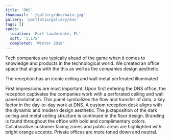 ```yaml
---
title: 'DNS'
thumbnail: './gallery/dns/main.jpg'
gallery: 'portfolio/gallery/dns'
tags: []
specs:
  location: 'Fort Lauderdale, FL'
  sqft: '1,175'
  completed: 'Winter 2018'
---
```


Tech companies are typically ahead of the game when it comes to knowledge and products in the technological world. We created an office space that aligns with the this as well as the companies design aesthetic. 

The reception has an iconic ceiling and wall metal perferated illuminated 

First impressions are most important. Upon first entering the DNS office, the reception captivates the companies work with a perforated ceiling and wall panel installation. This panel symbolizes the flow and transfer of data, a key factor in the day-to-day work at DNS. A custom reception desk aligns with the dynamic and modern design aesthetic. The juxtaposition of the dark ceiling and metal ceiling structure is continued in the floor design. Branding is found throughout the office with bold and complimentary colors. Collaborative customer facing zones and public areas are highlighted with bright orange accents. Private offices are more toned down and neutral. 

